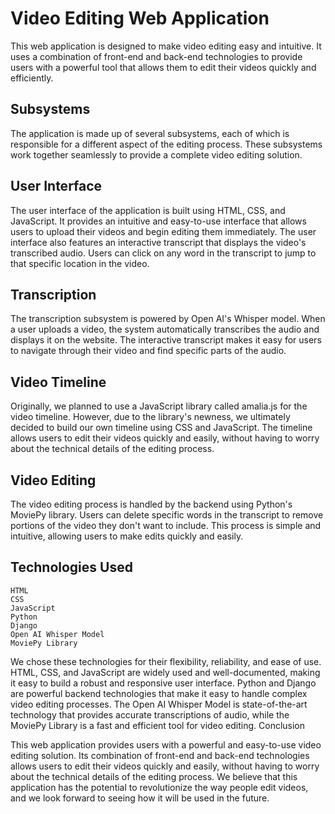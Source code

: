 # Video Editing Web Application

This web application is designed to make video editing easy and intuitive. It uses a combination of front-end and back-end technologies to provide users with a powerful tool that allows them to edit their videos quickly and efficiently.

## Subsystems

The application is made up of several subsystems, each of which is responsible for a different aspect of the editing process. These subsystems work together seamlessly to provide a complete video editing solution.

## User Interface

The user interface of the application is built using HTML, CSS, and JavaScript. It provides an intuitive and easy-to-use interface that allows users to upload their videos and begin editing them immediately. The user interface also features an interactive transcript that displays the video's transcribed audio. Users can click on any word in the transcript to jump to that specific location in the video.

## Transcription

The transcription subsystem is powered by Open AI's Whisper model. When a user uploads a video, the system automatically transcribes the audio and displays it on the website. The interactive transcript makes it easy for users to navigate through their video and find specific parts of the audio.

## Video Timeline

Originally, we planned to use a JavaScript library called amalia.js for the video timeline. However, due to the library's newness, we ultimately decided to build our own timeline using CSS and JavaScript. The timeline allows users to edit their videos quickly and easily, without having to worry about the technical details of the editing process.

## Video Editing

The video editing process is handled by the backend using Python's MoviePy library. Users can delete specific words in the transcript to remove portions of the video they don't want to include. This process is simple and intuitive, allowing users to make edits quickly and easily.

## Technologies Used

    HTML
    CSS
    JavaScript
    Python
    Django
    Open AI Whisper Model
    MoviePy Library

We chose these technologies for their flexibility, reliability, and ease of use. HTML, CSS, and JavaScript are widely used and well-documented, making it easy to build a robust and responsive user interface. Python and Django are powerful backend technologies that make it easy to handle complex video editing processes. The Open AI Whisper Model is state-of-the-art technology that provides accurate transcriptions of audio, while the MoviePy Library is a fast and efficient tool for video editing.
Conclusion

This web application provides users with a powerful and easy-to-use video editing solution. Its combination of front-end and back-end technologies allows users to edit their videos quickly and easily, without having to worry about the technical details of the editing process. We believe that this application has the potential to revolutionize the way people edit videos, and we look forward to seeing how it will be used in the future.
